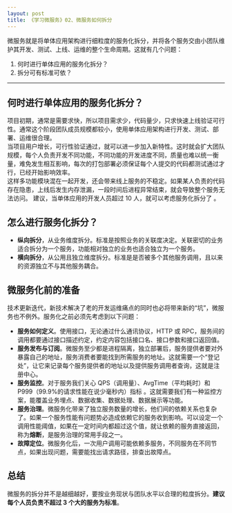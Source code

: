 ```yaml
---
layout: post
title: 《学习微服务》02、微服务如何拆分
---
```


微服务就是将单体应用架构进行细粒度的服务化拆分，并将各个服务交由小团队维护其开发、测试、上线、运维的整个生命周期。这就有几个问题：

1. 何时进行单体应用的服务化拆分？
2. 拆分可有标准可依？

---

## 何时进行单体应用的服务化拆分？

项目初期，通常是需要求快，所以项目需求少，代码量少，只求快速上线验证可行性。通常这个阶段团队成员规模都较小，使用单体应用架构进行开发、测试、部署、运维很合理。  
当项目用户增长，可行性验证通过，就可以进一步加入新特性。这时就会扩大团队规模，每个人负责开发不同功能，不同功能的开发进度不同，质量也难以统一衡量，难免发生相互影响，每次的打包部署必须保证每个人提交的代码都测试通过才行，已经开始影响效率。  
这样多功能模块混在一起开发，还会带来线上服务的不稳定。如果某人负责的代码存在隐患，上线后发生内存泄漏，一段时间后进程异常结束，就会导致整个服务无法访问。
建议，当单体应用的开发人员超过 10 人，就可以考虑服务化拆分了 。

## 怎么进行服务化拆分？

- **纵向拆分**，从业务维度拆分。标准是按照业务的关联度决定。关联密切的业务适合拆分为一个服务，功能相对独立的业务也适合独立为一个服务。
- **横向拆分**，从公用且独立维度拆分。标准是是否被多个其他服务调用，且以来的资源独立不与其他服务耦合。

## 微服务化前的准备

技术更新迭代，新技术解决了老的开发运维痛点的同时也必将带来新的“坑”，微服务也不例外。服务化之前必须先考虑到以下问题：

- **服务如何定义**。使用接口，无论通过什么通讯协议，HTTP 或 RPC，服务间的调用都要通过接口描述约定，约定内容包括接口名、接口参数和接口返回值。
- **服务发布与订阅**。微服务至少都是进程隔离，独立部署后，服务提供者要对外暴露自己的地址，服务消费者要能找到所需服务的地址。这就需要一个“登记处”，让它来记录每个服务提供者的地址以及提供服务调用者查询，这就是注册中心。
- **服务监控**。对于服务我们关心 QPS（调用量）、AvgTime（平均耗时）和 P999（99.9%的请求性能在说少毫秒内）指标 。这就需要我们有一种监控方案，能覆盖业务埋点、数据收集、数据处理、数据展示等功能。
- **服务治理**。微服务化带来了独立服务数量的增长，他们间的依赖关系也复杂了。如果一个服务性能有问题势必造成依赖它的服务收到影响。可以设定一个调用性能阈值，如果在一定时间内都超过这个值，就让依赖的服务直接返回，称为**熔断**，是服务治理的常用手段之一。
- **故障定位**。微服务化后，一次用户调用可能依赖多服务，不同服务在不同节点，如果出现问题，需要能找出请求路径，排查出故障点。

## 总结

微服务的拆分并不是越细越好，要按业务现状与团队水平以合理的粒度拆分。**建议每个人员负责不超过 3 个大的服务为标准**。
